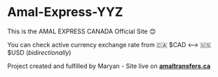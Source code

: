 # Amal-Express-YYZ

This is the AMAL EXPRESS CANADA Official Site 😊

You can check active currency exchange rate from 🇨🇦 $CAD <--> 🇺🇸 $USD (_bidirectionally_)

Project created and fulfilled by Maryan - Site live on **[amaltransfers.ca]([url]https://www.amaltransfers.ca)**
